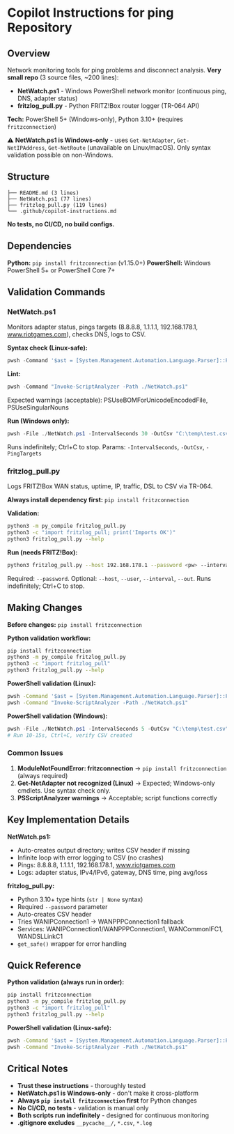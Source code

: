 # Copilot Instructions for ping Repository

## Overview

Network monitoring tools for ping problems and disconnect analysis. **Very small repo** (3 source files, ~200 lines):
- **NetWatch.ps1** - Windows PowerShell network monitor (continuous ping, DNS, adapter status)
- **fritzlog_pull.py** - Python FRITZ!Box router logger (TR-064 API)

**Tech:** PowerShell 5+ (Windows-only), Python 3.10+ (requires `fritzconnection`)

⚠️ **NetWatch.ps1 is Windows-only** - uses `Get-NetAdapter`, `Get-NetIPAddress`, `Get-NetRoute` (unavailable on Linux/macOS). Only syntax validation possible on non-Windows.

## Structure

```
├── README.md (3 lines)
├── NetWatch.ps1 (77 lines)
├── fritzlog_pull.py (119 lines)
└── .github/copilot-instructions.md
```
**No tests, no CI/CD, no build configs.**

## Dependencies

**Python:** `pip install fritzconnection` (v1.15.0+)
**PowerShell:** Windows PowerShell 5+ or PowerShell Core 7+

## Validation Commands

### NetWatch.ps1
Monitors adapter status, pings targets (8.8.8.8, 1.1.1.1, 192.168.178.1, www.riotgames.com), checks DNS, logs to CSV.

**Syntax check (Linux-safe):**
```powershell
pwsh -Command '$ast = [System.Management.Automation.Language.Parser]::ParseFile("./NetWatch.ps1", [ref]$null, [ref]$null); if ($ast) { "Syntax OK" }'
```

**Lint:**
```powershell
pwsh -Command "Invoke-ScriptAnalyzer -Path ./NetWatch.ps1"
```
Expected warnings (acceptable): PSUseBOMForUnicodeEncodedFile, PSUseSingularNouns

**Run (Windows only):**
```powershell
pwsh -File ./NetWatch.ps1 -IntervalSeconds 30 -OutCsv "C:\temp\test.csv"
```
Runs indefinitely; Ctrl+C to stop. Params: `-IntervalSeconds`, `-OutCsv`, `-PingTargets`

### fritzlog_pull.py
Logs FRITZ!Box WAN status, uptime, IP, traffic, DSL to CSV via TR-064.

**Always install dependency first:** `pip install fritzconnection`

**Validation:**
```bash
python3 -m py_compile fritzlog_pull.py
python3 -c "import fritzlog_pull; print('Imports OK')"
python3 fritzlog_pull.py --help
```

**Run (needs FRITZ!Box):**
```bash
python3 fritzlog_pull.py --host 192.168.178.1 --password <pw> --interval 30 --out /tmp/test.csv
```
Required: `--password`. Optional: `--host`, `--user`, `--interval`, `--out`. Runs indefinitely; Ctrl+C to stop.

## Making Changes

**Before changes:** `pip install fritzconnection`

**Python validation workflow:**
```bash
pip install fritzconnection
python3 -m py_compile fritzlog_pull.py
python3 -c "import fritzlog_pull"
python3 fritzlog_pull.py --help
```

**PowerShell validation (Linux):**
```bash
pwsh -Command '$ast = [System.Management.Automation.Language.Parser]::ParseFile("./NetWatch.ps1", [ref]$null, [ref]$null); if ($ast) { "Syntax OK" }'
pwsh -Command "Invoke-ScriptAnalyzer -Path ./NetWatch.ps1"
```

**PowerShell validation (Windows):**
```powershell
pwsh -File ./NetWatch.ps1 -IntervalSeconds 5 -OutCsv "C:\temp\test.csv"
# Run 10-15s, Ctrl+C, verify CSV created
```

### Common Issues

1. **ModuleNotFoundError: fritzconnection** → `pip install fritzconnection` (always required)
2. **Get-NetAdapter not recognized (Linux)** → Expected; Windows-only cmdlets. Use syntax check only.
3. **PSScriptAnalyzer warnings** → Acceptable; script functions correctly

## Key Implementation Details

**NetWatch.ps1:**
- Auto-creates output directory; writes CSV header if missing
- Infinite loop with error logging to CSV (no crashes)
- Pings: 8.8.8.8, 1.1.1.1, 192.168.178.1, www.riotgames.com
- Logs: adapter status, IPv4/IPv6, gateway, DNS time, ping avg/loss

**fritzlog_pull.py:**
- Python 3.10+ type hints (`str | None` syntax)
- Required `--password` parameter
- Auto-creates CSV header
- Tries WANIPConnection1 → WANPPPConnection1 fallback
- Services: WANIPConnection1/WANPPPConnection1, WANCommonIFC1, WANDSLLinkC1
- `get_safe()` wrapper for error handling

## Quick Reference

**Python validation (always run in order):**
```bash
pip install fritzconnection
python3 -m py_compile fritzlog_pull.py
python3 -c "import fritzlog_pull"
python3 fritzlog_pull.py --help
```

**PowerShell validation (Linux-safe):**
```bash
pwsh -Command '$ast = [System.Management.Automation.Language.Parser]::ParseFile("./NetWatch.ps1", [ref]$null, [ref]$null); if ($ast) { "Syntax OK" }'
pwsh -Command "Invoke-ScriptAnalyzer -Path ./NetWatch.ps1"
```

## Critical Notes
- **Trust these instructions** - thoroughly tested
- **NetWatch.ps1 is Windows-only** - don't make it cross-platform
- **Always `pip install fritzconnection` first** for Python changes
- **No CI/CD, no tests** - validation is manual only
- **Both scripts run indefinitely** - designed for continuous monitoring
- **.gitignore excludes** `__pycache__/`, `*.csv`, `*.log`
